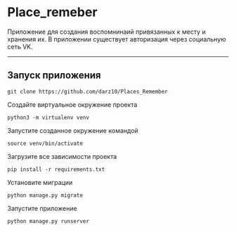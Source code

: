 # Place_remeber

Приложение для создания воспомнинаий привязанных к месту и хранения их. В приложении существует авторизация через социальную сеть VK.  
___

## Запуск приложения
```
git clone https://github.com/darz10/Places_Remember
```
Создайте виртуальное окружение проекта
```
python3 -m virtualenv venv
```
Запустите созданное окружение командой
```
source venv/bin/activate
```
Загрузите все зависимости проекта
```
pip install -r requirements.txt
```
Установите миграции
```
python manage.py migrate
```
Запустите приложение
```
python manage.py runserver
```
